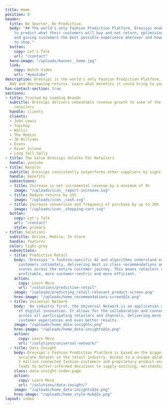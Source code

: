 ```yaml
---
title: Home
position: 0
header:
  title: Be Smarter. Be Predictive.
  body: "## The world's only Fashion Prediction Platform, Dressipi enables retailers
    to predict what their customers will buy and not return, optimising profitability
    and giving customers the best possible experience wherever and however they choose
    to shop."
  button:
    copy: Let's Talk
    url: "/contact"
  hero-image: "/uploads/banner__home.jpg"
  link:
    copy: Watch Video
    url: "#youtube"
description: Dressipi is the world's only Fashion Prediction Platform, increasing
  AOV and decreasing returns. Learn what benefits it could bring to your business.
has-contact-section: true
sections:
- title: Trusted by Leading Brands
  subtitle: Dressipi delivers unbeatable revenue growth to some of the UK's biggest
    retailers
  handle: clients
  clients:
  - John Lewis
  - Topshop
  - Wallis
  - The Modist
  - JD Williams
  - Evans
  - River Island
  - Long Tall Sally
- title: The Value Dressipi Unlocks For Retailers
  handle: youtube
- title: Results
  subtitle: Dressipi consistently outperforms other suppliers by significant margins
  handle: benefits
  subsections:
  - title: Increase in net incremental revenue by a minimum of 8%
    image: "/uploads/icon__report-increase.svg"
  - title: Reduce returns by 15%
    image: "/uploads/icon__cash.svg"
  - title: Increase conversion and frequency of purchase by up to 30%
    image: "/uploads/icon__shopping-cart.svg"
  button:
    copy: Let's Talk
    url: "/contact"
    style: primary
- title: Solutions
  subtitle: Online, Mobile, In Store
  handle: features
  color: light-grey
  subsections:
  - title: Predictive Retail
    body: 'Dressipi''s fashion-specific AI and algorithms understand each of your
      customers intimately, delivering best in class recommendations and prediction
      scores across the entire customer journey. This means retailers can be more
      profitable, more customer-centric and more efficient. '
    action:
      copy: Learn More
      url: "/solutions/predictive-retail"
    image: "/uploads/predicting_retail-relevant_product-screen.png"
    hres-image: "/uploads/home_recommendations-screen@2x.png"
  - title: Universal Network
    body: 'An industry first, the Universal Network is an application at the epicentre
      of digital innovation. It allows for the collaboration and connection of data
      across all participating retailers and channels, delivering more data, better
      customer experiences and even better results. '
    image: "/uploads/home_data-insights.png"
    hres-image: "/uploads/home_data-insights@2x.png"
    action:
      copy: Learn More
      url: "/solutions/universal-network/"
  - title: Data Insight
    body: Dressipi's Fashion Prediction Platform is based on the biggest and most
      accurate dataset in the retail industry. Access to a unique database of over
      5 million connected fashion customers and proprietary product enrichment data
      leads to better-informed decisions to supply matching, merchandising and acquisition.
    class: data-insight-index-page
    action:
      copy: Learn More
      url: "/solutions/data-insight/"
    image: "/uploads/home_data-insights@2x.png"
    hres-image: "/uploads/home_style-hub@2x.png"
layout: index
---
```


